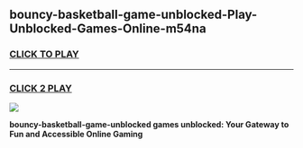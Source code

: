 
## bouncy-basketball-game-unblocked-Play-Unblocked-Games-Online-m54na
<h3>
<a href="https://premium76.site?title=bouncy-basketball-game-unblocked&ref=25A">CLICK TO PLAY</a></h3>
<hr>

<h3>
<a href="https://premium76.site?title=bouncy-basketball-game-unblocked&ref=25A">CLICK 2 PLAY</a>
  
</h3>

<a href="https://premium76.site?title=bouncy-basketball-game-unblocked&ref=25A"><img src="https://clearcache.store/games.png"></a>


**bouncy-basketball-game-unblocked games unblocked: Your Gateway to Fun and Accessible Online Gaming**
